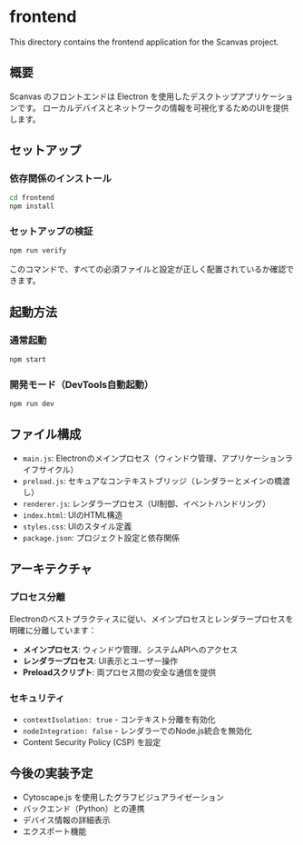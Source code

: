 # frontend

This directory contains the frontend application for the Scanvas project.

## 概要

Scanvas のフロントエンドは Electron を使用したデスクトップアプリケーションです。
ローカルデバイスとネットワークの情報を可視化するためのUIを提供します。

## セットアップ

### 依存関係のインストール

```bash
cd frontend
npm install
```

### セットアップの検証

```bash
npm run verify
```

このコマンドで、すべての必須ファイルと設定が正しく配置されているか確認できます。

## 起動方法

### 通常起動

```bash
npm start
```

### 開発モード（DevTools自動起動）

```bash
npm run dev
```

## ファイル構成

- `main.js`: Electronのメインプロセス（ウィンドウ管理、アプリケーションライフサイクル）
- `preload.js`: セキュアなコンテキストブリッジ（レンダラーとメインの橋渡し）
- `renderer.js`: レンダラープロセス（UI制御、イベントハンドリング）
- `index.html`: UIのHTML構造
- `styles.css`: UIのスタイル定義
- `package.json`: プロジェクト設定と依存関係

## アーキテクチャ

### プロセス分離

Electronのベストプラクティスに従い、メインプロセスとレンダラープロセスを明確に分離しています：

- **メインプロセス**: ウィンドウ管理、システムAPIへのアクセス
- **レンダラープロセス**: UI表示とユーザー操作
- **Preloadスクリプト**: 両プロセス間の安全な通信を提供

### セキュリティ

- `contextIsolation: true` - コンテキスト分離を有効化
- `nodeIntegration: false` - レンダラーでのNode.js統合を無効化
- Content Security Policy (CSP) を設定

## 今後の実装予定

- Cytoscape.js を使用したグラフビジュアライゼーション
- バックエンド（Python）との連携
- デバイス情報の詳細表示
- エクスポート機能
